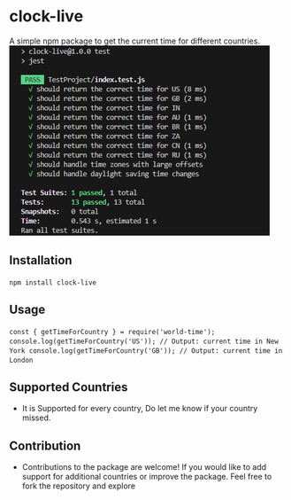 # clock-live
A simple npm package to get the current time for different countries.
![Alt text](Done.PNG)

## Installation

`npm install clock-live`

## Usage
`
const { getTimeForCountry } = require('world-time');
console.log(getTimeForCountry('US')); // Output: current time in New York
console.log(getTimeForCountry('GB')); // Output: current time in London
`

## Supported Countries
- It is Supported for every country, Do let me know if your country missed.

## Contribution 
- Contributions to the package are welcome! If you would like to add support for additional countries or improve the package. Feel free to fork the repository and explore
